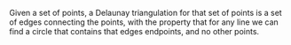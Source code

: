 Given a set of points, a Delaunay triangulation for that set of points
is a set of edges connecting the points, with the property that for any
line we can find a circle that contains that edges endpoints, and no
other points.
